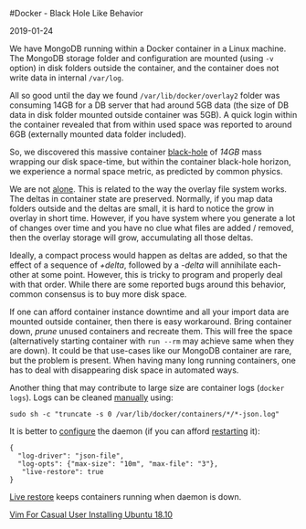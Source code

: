 #Docker - Black Hole Like Behavior

2019-01-24

<!--- tags: devops -->

We have MongoDB running within a Docker container in a Linux machine. The MongoDB storage folder and configuration are mounted (using `-v` option) in disk folders outside the container, and the container does not write data in internal `/var/log`.

All so good until the day we found `/var/lib/docker/overlay2` folder was consuming 14GB for a DB server that had around 5GB data (the size of DB data in disk folder mounted outside container was 5GB). A quick login within the container revealed that from within used space was reported to around 6GB (externally mounted data folder included).

So, we discovered this massive container [black-hole](https://en.wikipedia.org/wiki/Black_hole) of *14GB* mass wrapping our disk space-time, but within the container black-hole horizon, we experience a normal space metric, as predicted by common physics.

We are not [alone](https://forums.docker.com/t/some-way-to-clean-up-identify-contents-of-var-lib-docker-overlay/30604/11 ). This is related to the way the overlay file system works. The deltas in container state are preserved. Normally, if you map data folders outside and the deltas are small, it is hard to notice the grow in overlay in short time. However, if you have system where you generate a lot of changes over time and you have no clue what files are added / removed, then the overlay storage will grow, accumulating all those deltas.

Ideally, a compact process would happen as deltas are added, so that the effect of a sequence of *+delta*, followed by a *-delta* will annihilate each-other at some point. However, this is tricky to program and properly deal with that order. While there are some reported bugs around this behavior, common consensus is to buy more disk space.

If one can afford container instance downtime and all your import data are mounted outside container, then there is easy workaround. Bring container down, *prune* unused containers and recreate them. This will free the space (alternatively starting container with `run --rm` may achieve same when they are down). It could be that use-cases like our MongoDB container are rare, but the problem is present. When having many long running containers, one has to deal with disappearing disk space in automated ways.

Another thing that may contribute to large size are container logs (`docker logs`). Logs can be cleaned [manually](https://stackoverflow.com/questions/42510002/how-to-clear-the-logs-properly-for-a-docker-container) using:

```
sudo sh -c "truncate -s 0 /var/lib/docker/containers/*/*-json.log"
```

It is better to [configure](https://docs.docker.com/engine/reference/commandline/dockerd/#on-linux) the daemon (if you can afford [restarting](https://docs.docker.com/v17.09/engine/reference/commandline/dockerd/) it):

```
{
  "log-driver": "json-file",
  "log-opts": {"max-size": "10m", "max-file": "3"},
   "live-restore": true
}
```

[Live restore](https://docs.docker.com/config/containers/live-restore/) keeps containers running when daemon is down.

<ins class='nfooter'><a rel='prev' id='fprev' href='#blog/2019/2019-03-04-Vim-For-Casual-User.md'>Vim For Casual User</a> <a rel='next' id='fnext' href='#blog/2019/2019-01-23-Installing-Ubuntu-18.10.md'>Installing Ubuntu 18.10</a></ins>

